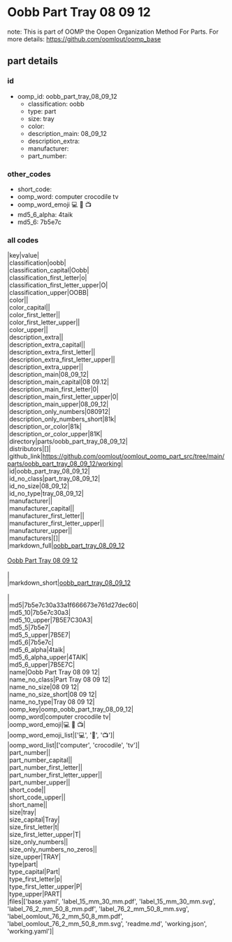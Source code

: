 # Oobb Part Tray 08 09 12  

note: This is part of OOMP the Oopen Organization Method For Parts. For more details: https://github.com/oomlout/oomp_base

##  part details





### id
* oomp_id: oobb_part_tray_08_09_12
  * classification: oobb
  * type: part
  * size: tray
  * color: 
  * description_main: 08_09_12
  * description_extra: 
  * manufacturer: 
  * part_number: 

### other_codes
* short_code: 
* oomp_word: computer crocodile tv
* oomp_word_emoji :computer: :crocodile: :tv:
* md5_6_alpha: 4taik
* md5_6: 7b5e7c

### all codes 
|key|value|  
|classification|oobb|  
|classification_capital|Oobb|  
|classification_first_letter|o|  
|classification_first_letter_upper|O|  
|classification_upper|OOBB|  
|color||  
|color_capital||  
|color_first_letter||  
|color_first_letter_upper||  
|color_upper||  
|description_extra||  
|description_extra_capital||  
|description_extra_first_letter||  
|description_extra_first_letter_upper||  
|description_extra_upper||  
|description_main|08_09_12|  
|description_main_capital|08 09.12|  
|description_main_first_letter|0|  
|description_main_first_letter_upper|0|  
|description_main_upper|08_09_12|  
|description_only_numbers|080912|  
|description_only_numbers_short|81k|  
|description_or_color|81k|  
|description_or_color_upper|81K|  
|directory|parts/oobb_part_tray_08_09_12|  
|distributors|[]|  
|github_link|https://github.com/oomlout/oomlout_oomp_part_src/tree/main/parts/oobb_part_tray_08_09_12/working|  
|id|oobb_part_tray_08_09_12|  
|id_no_class|part_tray_08_09_12|  
|id_no_size|08_09_12|  
|id_no_type|tray_08_09_12|  
|manufacturer||  
|manufacturer_capital||  
|manufacturer_first_letter||  
|manufacturer_first_letter_upper||  
|manufacturer_upper||  
|manufacturers|[]|  
|markdown_full|[oobb_part_tray_08_09_12](https://github.com/oomlout/oomlout_oomp_part_src/tree/main/parts/oobb_part_tray_08_09_12/working)<br>[](https://github.com/oomlout/oomlout_oomp_part_src/tree/main/parts/oobb_part_tray_08_09_12/working)<br>[Oobb Part Tray 08 09 12](https://github.com/oomlout/oomlout_oomp_part_src/tree/main/parts/oobb_part_tray_08_09_12/working)<br><br>|  
|markdown_short|[oobb_part_tray_08_09_12](https://github.com/oomlout/oomlout_oomp_part_src/tree/main/parts/oobb_part_tray_08_09_12/working)<br><br>|  
|md5|7b5e7c30a33a1f666673e761d27dec60|  
|md5_10|7b5e7c30a3|  
|md5_10_upper|7B5E7C30A3|  
|md5_5|7b5e7|  
|md5_5_upper|7B5E7|  
|md5_6|7b5e7c|  
|md5_6_alpha|4taik|  
|md5_6_alpha_upper|4TAIK|  
|md5_6_upper|7B5E7C|  
|name|Oobb Part Tray 08 09 12|  
|name_no_class|Part Tray 08 09 12|  
|name_no_size|08 09 12|  
|name_no_size_short|08 09 12|  
|name_no_type|Tray 08 09 12|  
|oomp_key|oomp_oobb_part_tray_08_09_12|  
|oomp_word|computer crocodile tv|  
|oomp_word_emoji|:computer: :crocodile: :tv:|  
|oomp_word_emoji_list|[':computer:', ':crocodile:', ':tv:']|  
|oomp_word_list|['computer', 'crocodile', 'tv']|  
|part_number||  
|part_number_capital||  
|part_number_first_letter||  
|part_number_first_letter_upper||  
|part_number_upper||  
|short_code||  
|short_code_upper||  
|short_name||  
|size|tray|  
|size_capital|Tray|  
|size_first_letter|t|  
|size_first_letter_upper|T|  
|size_only_numbers||  
|size_only_numbers_no_zeros||  
|size_upper|TRAY|  
|type|part|  
|type_capital|Part|  
|type_first_letter|p|  
|type_first_letter_upper|P|  
|type_upper|PART|  
|files|['base.yaml', 'label_15_mm_30_mm.pdf', 'label_15_mm_30_mm.svg', 'label_76_2_mm_50_8_mm.pdf', 'label_76_2_mm_50_8_mm.svg', 'label_oomlout_76_2_mm_50_8_mm.pdf', 'label_oomlout_76_2_mm_50_8_mm.svg', 'readme.md', 'working.json', 'working.yaml']|  
